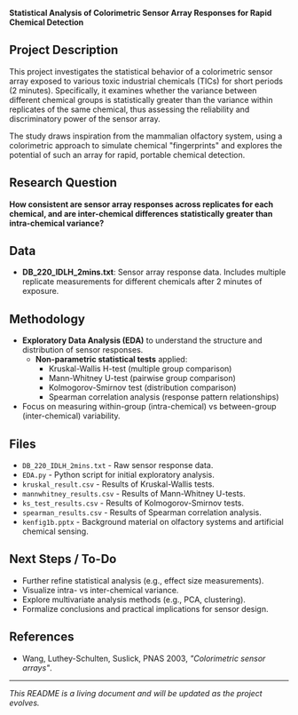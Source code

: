 **Statistical Analysis of Colorimetric Sensor Array Responses for Rapid Chemical Detection**

## Project Description
This project investigates the statistical behavior of a colorimetric sensor array exposed to various toxic industrial chemicals (TICs) for short periods (2 minutes). Specifically, it examines whether the variance between different chemical groups is statistically greater than the variance within replicates of the same chemical, thus assessing the reliability and discriminatory power of the sensor array.

The study draws inspiration from the mammalian olfactory system, using a colorimetric approach to simulate chemical "fingerprints" and explores the potential of such an array for rapid, portable chemical detection.

## Research Question
**How consistent are sensor array responses across replicates for each chemical, and are inter-chemical differences statistically greater than intra-chemical variance?**

## Data
- **DB_220_IDLH_2mins.txt**: Sensor array response data. Includes multiple replicate measurements for different chemicals after 2 minutes of exposure.

## Methodology
- **Exploratory Data Analysis (EDA)** to understand the structure and distribution of sensor responses.
  - **Non-parametric statistical tests** applied:
    - Kruskal-Wallis H-test (multiple group comparison)
    - Mann-Whitney U-test (pairwise group comparison)
    - Kolmogorov-Smirnov test (distribution comparison)
    - Spearman correlation analysis (response pattern relationships)
- Focus on measuring within-group (intra-chemical) vs between-group (inter-chemical) variability.

## Files
- `DB_220_IDLH_2mins.txt` - Raw sensor response data.
- `EDA.py` - Python script for initial exploratory analysis.
- `kruskal_result.csv` - Results of Kruskal-Wallis tests.
- `mannwhitney_results.csv` - Results of Mann-Whitney U-tests.
- `ks_test_results.csv` - Results of Kolmogorov-Smirnov tests.
- `spearman_results.csv` - Results of Spearman correlation analysis.
- `kenfig1b.pptx` - Background material on olfactory systems and artificial chemical sensing.

## Next Steps / To-Do
- Further refine statistical analysis (e.g., effect size measurements).
- Visualize intra- vs inter-chemical variance.
- Explore multivariate analysis methods (e.g., PCA, clustering).
- Formalize conclusions and practical implications for sensor design.

## References
- Wang, Luthey-Schulten, Suslick, PNAS 2003, *"Colorimetric sensor arrays"*.

---
*This README is a living document and will be updated as the project evolves.*


